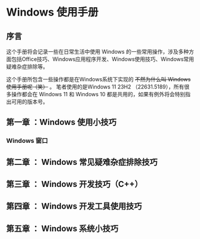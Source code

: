 # Windows 使用手册

## 序言

这个手册将会记录一些在日常生活中使用 Windows 的一些常用操作，涉及多种方面包括Office技巧、Windows应用程序开发、Windows使用技巧、Windows常用疑难杂症排除等。

这个手册所包含一些操作都是在Windows系统下实现的 ~~不然为什么叫 Windows 使用手册呢（笑）~~ 。 笔者使用的是Windows 11 23H2 （22631.5189），所有很多操作都会在 Windows 11 和 Windows 10 都是共用的，如果有例外将会特别指出可用的版本号。

## 第一章 ：Windows 使用小技巧

### Windows 窗口

## 第二章 ： Windows 常见疑难杂症排除技巧

## 第三章 ： Windows 开发技巧（C++）

## 第四章 ： Windows 开发工具使用技巧

## 第五章 ： Windows 系统小技巧